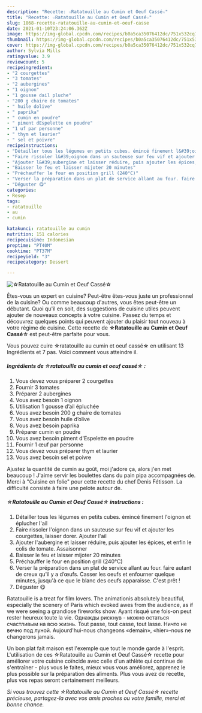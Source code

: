```yaml
---
description: "Recette: ☆Ratatouille au Cumin et Oeuf Cassé☆"
title: "Recette: ☆Ratatouille au Cumin et Oeuf Cassé☆"
slug: 1868-recette-ratatouille-au-cumin-et-oeuf-casse
date: 2021-01-10T23:24:06.362Z
image: https://img-global.cpcdn.com/recipes/b0a5ca35076412dc/751x532cq70/☆ratatouille-au-cumin-et-oeuf-casse☆-photo-principale-de-la-recette.jpg
thumbnail: https://img-global.cpcdn.com/recipes/b0a5ca35076412dc/751x532cq70/☆ratatouille-au-cumin-et-oeuf-casse☆-photo-principale-de-la-recette.jpg
cover: https://img-global.cpcdn.com/recipes/b0a5ca35076412dc/751x532cq70/☆ratatouille-au-cumin-et-oeuf-casse☆-photo-principale-de-la-recette.jpg
author: Sylvia Mills
ratingvalue: 3.9
reviewcount: 5
recipeingredient:
- "2 courgettes"
- "3 tomates"
- "2 aubergines"
- "1 oignon"
- "1 gousse dail pluche"
- "200 g chaire de tomates"
- " huile dolive"
- " paprika"
- " cumin en poudre"
- " piment dEspelette en poudre"
- "1 uf par personne"
- " thym et laurier"
- " sel et poivre"
recipeinstructions:
- "Détailler tous les légumes en petits cubes. émincé finement l&#39;oignon et éplucher l&#39;ail"
- "Faire rissoler l&#39;oignon dans un sauteuse sur feu vif et ajouter les courgettes, laisser dorer. Ajouter l&#39;ail"
- "Ajouter l&#39;aubergine et laisser réduire, puis ajouter les épices, et enfin le colis de tomate. Assaisonner"
- "Baisser le feu et laisser mijoter 20 minutes"
- "Préchauffer le four en position grill (240°C)"
- "Verser la préparation dans un plat de service allant au four. faire autant de creux qu&#39;il y a d’œufs. Casser les oeufs et enfourner quelque minutes, jusqu&#39;à ce que le blanc des oeufs apparaisse. C&#39;est prêt !"
- "Déguster 😋"
categories:
- Resep
tags:
- ratatouille
- au
- cumin

katakunci: ratatouille au cumin 
nutrition: 151 calories
recipecuisine: Indonesian
preptime: "PT40M"
cooktime: "PT37M"
recipeyield: "3"
recipecategory: Dessert

---
```



![☆Ratatouille au Cumin et Oeuf Cassé☆](https://img-global.cpcdn.com/recipes/b0a5ca35076412dc/751x532cq70/☆ratatouille-au-cumin-et-oeuf-casse☆-photo-principale-de-la-recette.jpg)

Êtes-vous un expert en cuisine? Peut-être êtes-vous juste un professionnel de la cuisine? Ou comme beaucoup d'autres, vous êtes peut-être un débutant. Quoi qu'il en soit, des suggestions de cuisine utiles peuvent ajouter de nouveaux concepts à votre cuisine. Passez du temps et découvrez quelques points qui peuvent ajouter du plaisir tout nouveau à votre régime de cuisine. Cette recette de <strong> ☆Ratatouille au Cumin et Oeuf Cassé☆ </strong> est peut-être parfaite pour vous.

<!--inarticleads1-->

Vous pouvez cuire ☆ratatouille au cumin et oeuf cassé☆ en utilisant 13 Ingrédients et 7 pas. Voici comment vous atteindre il.

##### Ingrédients de ☆ratatouille au cumin et oeuf cassé☆ :

1. Vous devez vous préparer 2 courgettes
1. Fournir 3 tomates
1. Préparer 2 aubergines
1. Vous avez besoin 1 oignon
1. Utilisation 1 gousse d’ail épluchée
1. Vous avez besoin 200 g chaire de tomates
1. Vous avez besoin  huile d’olive
1. Vous avez besoin  paprika
1. Préparer  cumin en poudre
1. Vous avez besoin  piment d&#39;Espelette en poudre
1. Fournir 1 œuf par personne
1. Vous devez vous préparer  thym et laurier
1. Vous avez besoin  sel et poivre


Ajustez la quantité de cumin au goût, moi j&#39;adore ça, alors j&#39;en met beaucoup ! J&#39;aime servir les boulettes dans du pain pipa accompagnées de. Merci à &#34;Cuisine en folie&#34; pour cette recette du chef Denis Fétisson. La difficulté consiste à faire une pelote autour de. 

<!--inarticleads2-->

##### ☆Ratatouille au Cumin et Oeuf Cassé☆ instructions :

1. Détailler tous les légumes en petits cubes. émincé finement l&#39;oignon et éplucher l&#39;ail
1. Faire rissoler l&#39;oignon dans un sauteuse sur feu vif et ajouter les courgettes, laisser dorer. Ajouter l&#39;ail
1. Ajouter l&#39;aubergine et laisser réduire, puis ajouter les épices, et enfin le colis de tomate. Assaisonner
1. Baisser le feu et laisser mijoter 20 minutes
1. Préchauffer le four en position grill (240°C)
1. Verser la préparation dans un plat de service allant au four. faire autant de creux qu&#39;il y a d’œufs. Casser les oeufs et enfourner quelque minutes, jusqu&#39;à ce que le blanc des oeufs apparaisse. C&#39;est prêt !
1. Déguster 😋


Ratatouille is a treat for film lovers. The animationis absolutely beautiful, especially the scenery of Paris which evoked awes from the audience, as if we were seeing a grandiose fireworks show. Ayant risqué une fois-on peut rester heureux toute la vie. Однажды рискнув - можно остаться счастливым на всю жизнь. Tout passe, tout casse, tout lasse. Ничто не вечно под луной. Aujourd&#39;hui-nous changeons «demain», «hier»-nous ne changerons jamais. 

<!--inarticleads1-->

<p>
Un bon plat fait maison est l'exemple que tout le monde garde à l'esprit. L'utilisation de ces ☆Ratatouille au Cumin et Oeuf Cassé☆ recette pour améliorer votre cuisine coïncide avec celle d'un athlète qui continue de s'entraîner - plus vous le faites, mieux vous vous améliorez, apprenez le plus possible sur la préparation des aliments. Plus vous avez de recette, plus vos repas seront certainement meilleurs.
</p>

<p>
<i>Si vous trouvez cette ☆Ratatouille au Cumin et Oeuf Cassé☆ recette précieuse, partagez-la avec vos amis proches ou votre famille, merci et bonne chance.</i>
</p>
